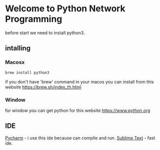 # Welcome to Python Network Programming
before start we need to install python3.
## intalling
### Macosx
```
brew install python3
```
if you don't have 'brew' command in your macos you can install from this website https://brew.sh/index_th.html

### Window
for window you can get python for this website https://www.python.org

## IDE
[Pycharm](https://www.jetbrains.com/pycharm/) - i use this ide because can complie and run.
[Sublime Text](https://www.sublimetext.com/3) - fast ide.